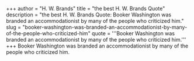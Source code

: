 +++
author = "H. W. Brands"
title = "the best H. W. Brands Quote"
description = "the best H. W. Brands Quote: Booker Washington was branded an accommodationist by many of the people who criticized him."
slug = "booker-washington-was-branded-an-accommodationist-by-many-of-the-people-who-criticized-him"
quote = '''Booker Washington was branded an accommodationist by many of the people who criticized him.'''
+++
Booker Washington was branded an accommodationist by many of the people who criticized him.

